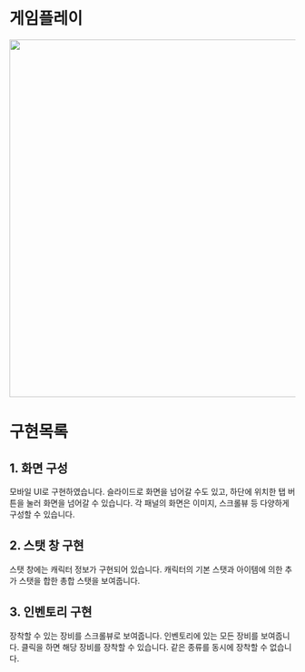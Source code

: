 # 게임플레이
<img src="https://github.com/seoksii/SpartaDungeonLobby/assets/125940144/85204519-4c20-4e1b-a1b7-05f3150024ca" width=630>


# 구현목록


## 1. 화면 구성

모바일 UI로 구현하였습니다.
슬라이드로 화면을 넘어갈 수도 있고, 하단에 위치한 탭 버튼을 눌러 화면을 넘어갈 수 있습니다.
각 패널의 화면은 이미지, 스크롤뷰 등 다양하게 구성할 수 있습니다.


## 2. 스탯 창 구현

스탯 창에는 캐릭터 정보가 구현되어 있습니다.
캐릭터의 기본 스탯과 아이템에 의한 추가 스탯을 합한 총합 스탯을 보여줍니다.


## 3. 인벤토리 구현

장착할 수 있는 장비를 스크롤뷰로 보여줍니다.
인벤토리에 있는 모든 장비를 보여줍니다.
클릭을 하면 해당 장비를 장착할 수 있습니다.
같은 종류를 동시에 장착할 수 없습니다.



